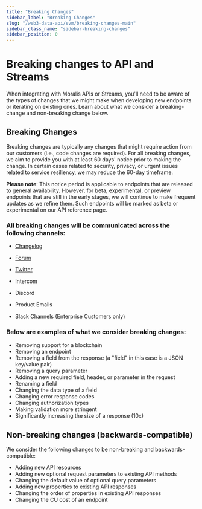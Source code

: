 ```yaml
---
title: "Breaking Changes"
sidebar_label: "Breaking Changes"
slug: "/web3-data-api/evm/breaking-changes-main"
sidebar_class_name: "sidebar-breaking-changes"
sidebar_position: 0
---
```


# Breaking changes to API and Streams

When integrating with Moralis APIs or Streams, you'll need to be aware of the types of changes that we might make when developing new endpoints or iterating on existing ones. Learn about what we consider a breaking-change and non-breaking change below.

## Breaking Changes

Breaking changes are typically any changes that might require action from our customers (i.e., code changes are required). For all breaking changes, we aim to provide you with at least 60 days' notice prior to making the change. In certain cases related to security, privacy, or urgent issues related to service resiliency, we may reduce the 60-day timeframe.

**Please note**: This notice period is applicable to endpoints that are released to general availability. However, for beta, experimental, or preview endpoints that are still in the early stages, we will continue to make frequent updates as we refine them. Such endpoints will be marked as beta or experimental on our API reference page.

### All breaking changes will be communicated across the following channels:


  - <a href="/changelog">Changelog</a>
  - <a href="https://forum.moralis.io/">Forum</a>

- <a href="https://x.com/moralisdevs">Twitter</a>
- Intercom
- Discord
- Product Emails
- Slack Channels (Enterprise Customers only)

### Below are examples of what we consider breaking changes:

- Removing support for a blockchain
- Removing an endpoint
- Removing a field from the response (a "field" in this case is a JSON key/value pair)
- Removing a query parameter
- Adding a new required field, header, or parameter in the request
- Renaming a field
- Changing the data type of a field
- Changing error response codes
- Changing authorization types
- Making validation more stringent
- Significantly increasing the size of a response (10x)

## Non-breaking changes (backwards-compatible)

We consider the following changes to be non-breaking and backwards-compatible:

- Adding new API resources
- Adding new optional request parameters to existing API methods
- Changing the default value of optional query parameters
- Adding new properties to existing API responses
- Changing the order of properties in existing API responses
- Changing the CU cost of an endpoint

